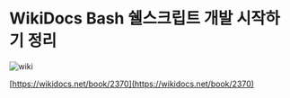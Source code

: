# WikiDocs Bash 쉘스크립트 개발 시작하기 정리

![wiki](https://user-images.githubusercontent.com/87686562/152719509-2c9ea369-a8e8-4a06-83b2-9cbe37c32e4a.png)

[https://wikidocs.net/book/2370](https://wikidocs.net/book/2370)